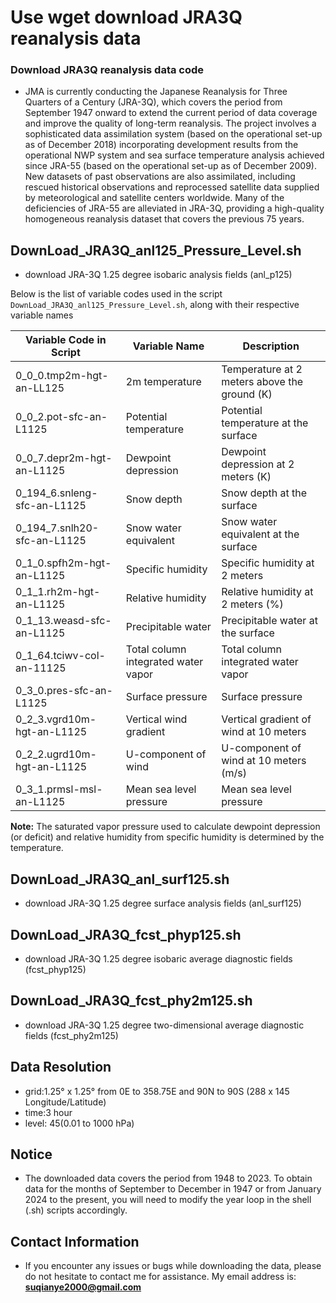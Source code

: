 # Use wget download JRA3Q reanalysis data
### Download JRA3Q reanalysis data code

- JMA is currently conducting the Japanese Reanalysis for Three Quarters of a Century (JRA-3Q), which covers the period from September 1947 onward to extend the current period of data coverage and improve the quality of long-term reanalysis. The project involves a sophisticated data assimilation system (based on the operational set-up as of December 2018) incorporating development results from the operational NWP system and sea surface temperature analysis achieved since JRA-55 (based on the operational set-up as of December 2009). New datasets of past observations are also assimilated, including rescued historical observations and reprocessed satellite data supplied by meteorological and satellite centers worldwide. Many of the deficiencies of JRA-55 are alleviated in JRA-3Q, providing a high-quality homogeneous reanalysis dataset that covers the previous 75 years.

## DownLoad_JRA3Q_anl125_Pressure_Level.sh
- download JRA-3Q 1.25 degree isobaric analysis fields (anl_p125)

Below is the list of variable codes used in the script `DownLoad_JRA3Q_anl125_Pressure_Level.sh`, along with their respective variable names


| Variable Code in Script          | Variable Name               | Description                                                  |
|-----------------------------------|-----------------------------|--------------------------------------------------------------|
| 0_0_0.tmp2m-hgt-an-LL125      | 2m temperature              | Temperature at 2 meters above the ground (K)               |
| 0_0_2.pot-sfc-an-L1125        | Potential temperature       | Potential temperature at the surface                       |
| 0_0_7.depr2m-hgt-an-L1125     | Dewpoint depression         | Dewpoint depression at 2 meters (K)                        |
| 0_194_6.snleng-sfc-an-L1125   | Snow depth                  | Snow depth at the surface                                  |
| 0_194_7.snlh20-sfc-an-L1125   | Snow water equivalent       | Snow water equivalent at the surface                       |
| 0_1_0.spfh2m-hgt-an-L1125     | Specific humidity           | Specific humidity at 2 meters                              |
| 0_1_1.rh2m-hgt-an-L1125       | Relative humidity          | Relative humidity at 2 meters (%)                          |
| 0_1_13.weasd-sfc-an-L1125     | Precipitable water          | Precipitable water at the surface                          |
| 0_1_64.tciwv-col-an-11125    | Total column integrated water vapor | Total column integrated water vapor                     |
| 0_3_0.pres-sfc-an-L1125       | Surface pressure            | Surface pressure                                          |
| 0_2_3.vgrd10m-hgt-an-L1125    | Vertical wind gradient      | Vertical gradient of wind at 10 meters                    |
| 0_2_2.ugrd10m-hgt-an-L1125    | U-component of wind         | U-component of wind at 10 meters (m/s)                     |
| 0_3_1.prmsl-msl-an-L1125      | Mean sea level pressure    | Mean sea level pressure        |


**Note:** The saturated vapor pressure used to calculate dewpoint depression (or deficit) and relative humidity from specific humidity is determined by the temperature.
## DownLoad_JRA3Q_anl_surf125.sh
- download JRA-3Q 1.25 degree surface analysis fields (anl_surf125)

## DownLoad_JRA3Q_fcst_phyp125.sh
- download JRA-3Q 1.25 degree isobaric average diagnostic fields (fcst_phyp125)

## DownLoad_JRA3Q_fcst_phy2m125.sh
- download JRA-3Q 1.25 degree two-dimensional average diagnostic fields (fcst_phy2m125)

## Data Resolution
- grid:1.25° x 1.25° from 0E to 358.75E and 90N to 90S (288 x 145 Longitude/Latitude)
- time:3 hour
- level: 45(0.01 to 1000 hPa)

## Notice
- The downloaded data covers the period from 1948 to 2023. To obtain data for the months of September to December in 1947 or from January 2024 to the present, you will need to modify the year loop in the shell (.sh) scripts accordingly.

## Contact Information
- If you encounter any issues or bugs while downloading the data, please do not hesitate to contact me for assistance. My email address is: **suqianye2000@gmail.com**
